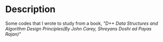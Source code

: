# Description

Some codes that I wrote to study from a book, *"D++ Data Structures and Algorithm Design Principles(By John Carey, Shreyans Doshi ad Payas Rajan)"*
